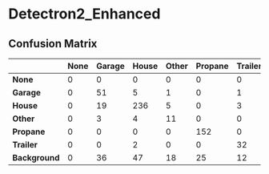 # Detectron2_Enhanced

## Confusion Matrix

|              | None | Garage | House | Other | Propane | Trailer | Background |
|--------------|------|--------|-------|-------|---------|---------|------------|
| **None**     | 0    | 0      | 0     | 0     | 0       | 0       | 0          |
| **Garage**   | 0    | 51     | 5     | 1     | 0       | 1       | 4          |
| **House**    | 0    | 19     | 236   | 5     | 0       | 3       | 6          |
| **Other**    | 0    | 3      | 4     | 11    | 0       | 0       | 0          |
| **Propane**  | 0    | 0      | 0     | 0     | 152     | 0       | 43         |
| **Trailer**  | 0    | 0      | 2     | 0     | 0       | 32      | 3          |
| **Background** | 0  | 36     | 47    | 18    | 25      | 12      | 0          |
